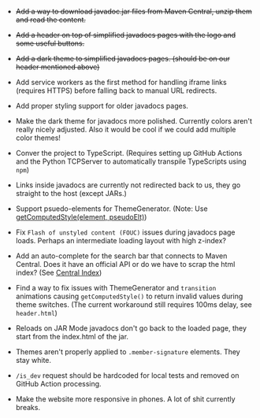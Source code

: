 * ~~Add a way to download javadoc.jar files from Maven Central, unzip them and read the content.~~
* ~~Add a header on top of simplified javadocs pages with the logo and some useful buttons.~~
* ~~Add a dark theme to simplified javadocs pages. (should be on our header mentioned above)~~

* Add service workers as the first method for handling iframe links (requires HTTPS) before falling back to manual URL redirects.
* Add proper styling support for older javadocs pages.
* Make the dark theme for javadocs more polished. Currently colors aren't really nicely adjusted. Also it would be cool if we could add multiple color themes!
* Conver the project to TypeScript. (Requires setting up GitHub Actions and the Python TCPServer to automatically transpile TypeScripts using `npm`)
* Links inside javadocs are currently not redirected back to us, they go straight to the host (except JARs.)
* Support psuedo-elements for ThemeGenerator. (Note: Use [getComputedStyle(element, pseudoElt)](https://developer.mozilla.org/en-US/docs/Web/API/Window/getComputedStyle))
* Fix `Flash of unstyled content (FOUC)` issues during javadocs page loads. Perhaps an intermediate loading layout with high z-index?
* Add an auto-complete for the search bar that connects to Maven Central. Does it have an official API or do we have to scrap the html index? (See [Central Index](https://maven.apache.org/repository/central-index.html))
* Find a way to fix issues with ThemeGenerator and `transition` animations causing `getComputedStyle()` to return invalid values during theme switches. (The current workaround still requires 100ms delay, see `header.html`)
* Reloads on JAR Mode javadocs don't go back to the loaded page, they start from the index.html of the jar.
* Themes aren't properly applied to `.member-signature` elements. They stay white.
* `/is_dev` request should be hardcoded for local tests and removed on GitHub Action processing.
* Make the website more responsive in phones. A lot of shit currently breaks.